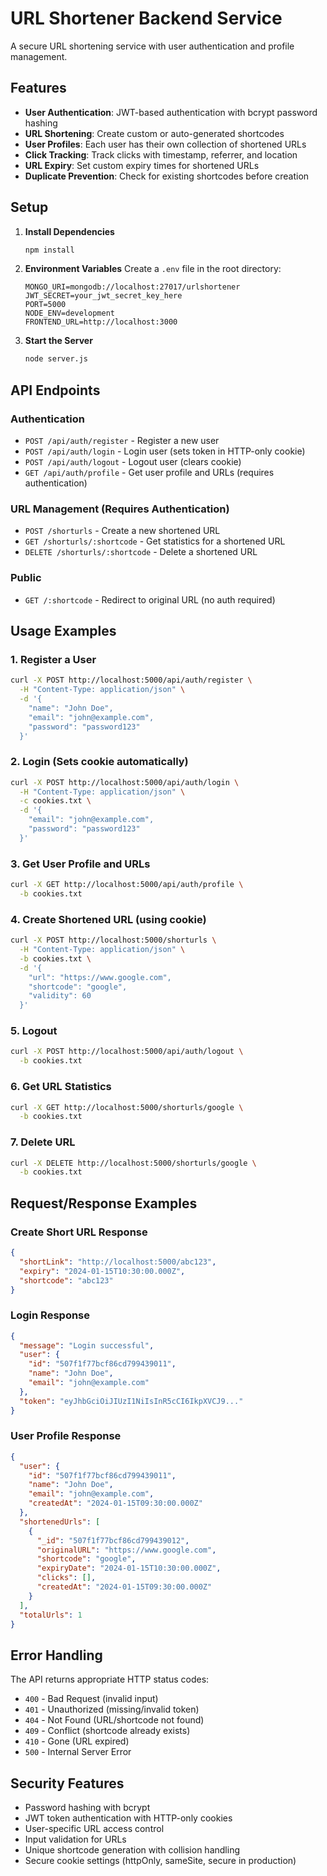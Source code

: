 # URL Shortener Backend Service

A secure URL shortening service with user authentication and profile management.

## Features

- **User Authentication**: JWT-based authentication with bcrypt password hashing
- **URL Shortening**: Create custom or auto-generated shortcodes
- **User Profiles**: Each user has their own collection of shortened URLs
- **Click Tracking**: Track clicks with timestamp, referrer, and location
- **URL Expiry**: Set custom expiry times for shortened URLs
- **Duplicate Prevention**: Check for existing shortcodes before creation

## Setup

1. **Install Dependencies**
   ```bash
   npm install
   ```

2. **Environment Variables**
   Create a `.env` file in the root directory:
   ```
   MONGO_URI=mongodb://localhost:27017/urlshortener
   JWT_SECRET=your_jwt_secret_key_here
   PORT=5000
   NODE_ENV=development
   FRONTEND_URL=http://localhost:3000
   ```

3. **Start the Server**
   ```bash
   node server.js
   ```

## API Endpoints

### Authentication
- `POST /api/auth/register` - Register a new user
- `POST /api/auth/login` - Login user (sets token in HTTP-only cookie)
- `POST /api/auth/logout` - Logout user (clears cookie)
- `GET /api/auth/profile` - Get user profile and URLs (requires authentication)

### URL Management (Requires Authentication)
- `POST /shorturls` - Create a new shortened URL
- `GET /shorturls/:shortcode` - Get statistics for a shortened URL
- `DELETE /shorturls/:shortcode` - Delete a shortened URL

### Public
- `GET /:shortcode` - Redirect to original URL (no auth required)

## Usage Examples

### 1. Register a User
```bash
curl -X POST http://localhost:5000/api/auth/register \
  -H "Content-Type: application/json" \
  -d '{
    "name": "John Doe",
    "email": "john@example.com",
    "password": "password123"
  }'
```

### 2. Login (Sets cookie automatically)
```bash
curl -X POST http://localhost:5000/api/auth/login \
  -H "Content-Type: application/json" \
  -c cookies.txt \
  -d '{
    "email": "john@example.com",
    "password": "password123"
  }'
```

### 3. Get User Profile and URLs
```bash
curl -X GET http://localhost:5000/api/auth/profile \
  -b cookies.txt
```

### 4. Create Shortened URL (using cookie)
```bash
curl -X POST http://localhost:5000/shorturls \
  -H "Content-Type: application/json" \
  -b cookies.txt \
  -d '{
    "url": "https://www.google.com",
    "shortcode": "google",
    "validity": 60
  }'
```

### 5. Logout
```bash
curl -X POST http://localhost:5000/api/auth/logout \
  -b cookies.txt
```

### 6. Get URL Statistics
```bash
curl -X GET http://localhost:5000/shorturls/google \
  -b cookies.txt
```

### 7. Delete URL
```bash
curl -X DELETE http://localhost:5000/shorturls/google \
  -b cookies.txt
```

## Request/Response Examples

### Create Short URL Response
```json
{
  "shortLink": "http://localhost:5000/abc123",
  "expiry": "2024-01-15T10:30:00.000Z",
  "shortcode": "abc123"
}
```

### Login Response
```json
{
  "message": "Login successful",
  "user": {
    "id": "507f1f77bcf86cd799439011",
    "name": "John Doe",
    "email": "john@example.com"
  },
  "token": "eyJhbGciOiJIUzI1NiIsInR5cCI6IkpXVCJ9..."
}
```

### User Profile Response
```json
{
  "user": {
    "id": "507f1f77bcf86cd799439011",
    "name": "John Doe",
    "email": "john@example.com",
    "createdAt": "2024-01-15T09:30:00.000Z"
  },
  "shortenedUrls": [
    {
      "_id": "507f1f77bcf86cd799439012",
      "originalURL": "https://www.google.com",
      "shortcode": "google",
      "expiryDate": "2024-01-15T10:30:00.000Z",
      "clicks": [],
      "createdAt": "2024-01-15T09:30:00.000Z"
    }
  ],
  "totalUrls": 1
}
```

## Error Handling

The API returns appropriate HTTP status codes:
- `400` - Bad Request (invalid input)
- `401` - Unauthorized (missing/invalid token)
- `404` - Not Found (URL/shortcode not found)
- `409` - Conflict (shortcode already exists)
- `410` - Gone (URL expired)
- `500` - Internal Server Error

## Security Features

- Password hashing with bcrypt
- JWT token authentication with HTTP-only cookies
- User-specific URL access control
- Input validation for URLs
- Unique shortcode generation with collision handling
- Secure cookie settings (httpOnly, sameSite, secure in production) 